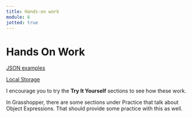 ```yaml
---
title: Hands-on work
module: 6
jotted: true
---
```


# Hands On Work

[JSON examples](https://www.w3schools.com/js/js_json_intro.asp)

[Local Storage](https://www.w3schools.com/jsref/prop_win_localstorage.asp)

I encourage you to try the **Try It Yourself** sections to see how these work.

In Grasshopper, there are some sections under Practice that talk about Object Expressions. That should provide some practice with this as well.
